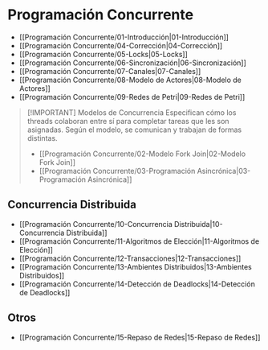 # Programación Concurrente
- [[Programación Concurrente/01-Introducción|01-Introducción]]
- [[Programación Concurrente/04-Corrección|04-Corrección]]
- [[Programación Concurrente/05-Locks|05-Locks]]
- [[Programación Concurrente/06-Sincronización|06-Sincronización]]
- [[Programación Concurrente/07-Canales|07-Canales]]
- [[Programación Concurrente/08-Modelo de Actores|08-Modelo de Actores]]
- [[Programación Concurrente/09-Redes de Petri|09-Redes de Petri]]



> [!IMPORTANT] Modelos de Concurrencia
> Especifican cómo los threads colaboran entre sí para completar tareas que les son asignadas. Según el modelo, se comunican y trabajan de formas distintas.
> - [[Programación Concurrente/02-Modelo Fork Join|02-Modelo Fork Join]]
> - [[Programación Concurrente/03-Programación Asincrónica|03-Programación Asincrónica]]

## Concurrencia Distribuida
- [[Programación Concurrente/10-Concurrencia Distribuida|10-Concurrencia Distribuida]]
- [[Programación Concurrente/11-Algoritmos de Elección|11-Algoritmos de Elección]]
- [[Programación Concurrente/12-Transacciones|12-Transacciones]]
- [[Programación Concurrente/13-Ambientes Distribuidos|13-Ambientes Distribuidos]]
- [[Programación Concurrente/14-Detección de Deadlocks|14-Detección de Deadlocks]]

## Otros
- [[Programación Concurrente/15-Repaso de Redes|15-Repaso de Redes]]